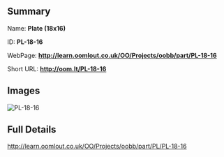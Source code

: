 

## Summary
 
Name: __Plate (18x16)__

ID: __PL-18-16__

WebPage: __http://learn.oomlout.co.uk/OO/Projects/oobb/part/PL-18-16__

Short URL: __http://oom.lt/PL-18-16__


## Images
![PL-18-16](http://oomlout.com/oomlout-OOBB/part/PL/PL-18-16/OOBB-PL-18-16_420.png)




## Full Details

 http://learn.oomlout.co.uk/OO/Projects/oobb/part/PL/PL-18-16

